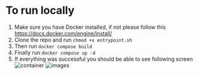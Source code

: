 # To run locally

1) Make sure you have Docker installed, if not please follow this https://docs.docker.com/engine/install/
2) Clone the repo and run `chmod +x entrypoint.sh`
3) Then run `docker compose build`
4) Finally run `docker compose up -d`
5) If everything was successful you should be able to see following screen
![container](https://github.com/user-attachments/assets/656bb7c1-fdd7-4f87-bf78-e16e0ef93393)
![images](https://github.com/user-attachments/assets/99bc2fed-6aed-467c-afe0-e9e6b6dec685)
